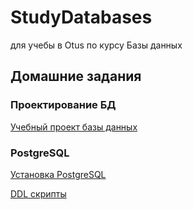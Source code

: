 # StudyDatabases
для учебы в Otus по курсу Базы данных

## Домашние задания

### Проектирование БД

[Учебный проект базы данных](https://github.com/MariKuznetsova/StudyDatabases/blob/main/homework/1.%20%D0%9F%D1%80%D0%BE%D0%B5%D0%BA%D1%82%D0%B8%D1%80%D0%BE%D0%B2%D0%B0%D0%BD%D0%B8%D0%B5%20%D0%91%D0%94.md)

### PostgreSQL

[Установка PostgreSQL](https://github.com/MariKuznetsova/StudyDatabases/blob/main/homework/6.%20%D0%A3%D1%81%D1%82%D0%B0%D0%BD%D0%BE%D0%B2%D0%BA%D0%B0%20Postgres.md)

[DDL скрипты](https://github.com/MariKuznetsova/StudyDatabases/blob/main/homework/7.%20DDL%20%D1%81%D0%BA%D1%80%D0%B8%D0%BF%D1%82%D1%8B.md)

